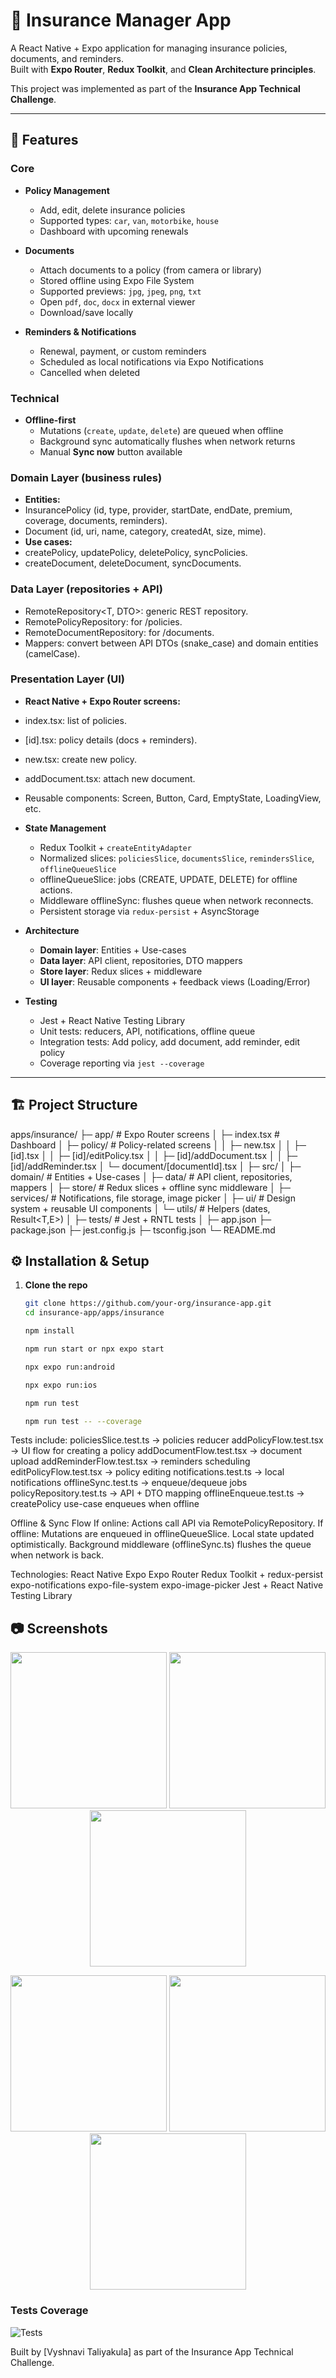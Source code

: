 # 📱 Insurance Manager App

A React Native + Expo application for managing insurance policies, documents, and reminders.  
Built with **Expo Router**, **Redux Toolkit**, and **Clean Architecture principles**.  

This project was implemented as part of the **Insurance App Technical Challenge**.

---

## 🚀 Features

### Core
- **Policy Management**  
  - Add, edit, delete insurance policies  
  - Supported types: `car`, `van`, `motorbike`, `house`  
  - Dashboard with upcoming renewals  

- **Documents**  
  - Attach documents to a policy (from camera or library)  
  - Stored offline using Expo File System  
  - Supported previews: `jpg`, `jpeg`, `png`, `txt`  
  - Open `pdf`, `doc`, `docx` in external viewer  
  - Download/save locally  

- **Reminders & Notifications**  
  - Renewal, payment, or custom reminders  
  - Scheduled as local notifications via Expo Notifications  
  - Cancelled when deleted  

### Technical
- **Offline-first**  
  - Mutations (`create`, `update`, `delete`) are queued when offline  
  - Background sync automatically flushes when network returns  
  - Manual **Sync now** button available  

### Domain Layer (business rules)

- **Entities:**
- InsurancePolicy (id, type, provider, startDate, endDate, premium, coverage, documents, reminders).
- Document (id, uri, name, category, createdAt, size, mime).
- **Use cases:**
- createPolicy, updatePolicy, deletePolicy, syncPolicies.
- createDocument, deleteDocument, syncDocuments.

### Data Layer (repositories + API)
- RemoteRepository<T, DTO>: generic REST repository.
- RemotePolicyRepository: for /policies.
- RemoteDocumentRepository: for /documents.
- Mappers: convert between API DTOs (snake_case) and domain entities (camelCase).

###  Presentation Layer (UI)
- **React Native + Expo Router screens:** 
- index.tsx: list of policies.
- [id].tsx: policy details (docs + reminders).
- new.tsx: create new policy.
- addDocument.tsx: attach new document.
- Reusable components: Screen, Button, Card, EmptyState, LoadingView, etc.

- **State Management**  
  - Redux Toolkit + `createEntityAdapter`  
  - Normalized slices: `policiesSlice`, `documentsSlice`, `remindersSlice`, `offlineQueueSlice`
  - offlineQueueSlice: jobs (CREATE, UPDATE, DELETE) for offline actions. 
  - Middleware offlineSync: flushes queue when network reconnects.
  - Persistent storage via `redux-persist` + AsyncStorage  

- **Architecture**  
  - **Domain layer**: Entities + Use-cases  
  - **Data layer**: API client, repositories, DTO mappers  
  - **Store layer**: Redux slices + middleware  
  - **UI layer**: Reusable components + feedback views (Loading/Error)  

- **Testing**  
  - Jest + React Native Testing Library  
  - Unit tests: reducers, API, notifications, offline queue  
  - Integration tests: Add policy, add document, add reminder, edit policy  
  - Coverage reporting via `jest --coverage`  

---

## 🏗️ Project Structure

apps/insurance/
├─ app/ # Expo Router screens
│ ├─ index.tsx # Dashboard
│ ├─ policy/ # Policy-related screens
│ │ ├─ new.tsx
│ │ ├─ [id].tsx
│ │ ├─ [id]/editPolicy.tsx
│ │ ├─ [id]/addDocument.tsx
│ │ ├─ [id]/addReminder.tsx
│ └─ document/[documentId].tsx
│
├─ src/
│ ├─ domain/ # Entities + Use-cases
│ ├─ data/ # API client, repositories, mappers
│ ├─ store/ # Redux slices + offline sync middleware
│ ├─ services/ # Notifications, file storage, image picker
│ ├─ ui/ # Design system + reusable UI components
│ └─ utils/ # Helpers (dates, Result<T,E>)
│
├─ tests/ # Jest + RNTL tests
│
├─ app.json
├─ package.json
├─ jest.config.js
├─ tsconfig.json
└─ README.md

## ⚙️ Installation & Setup

1. **Clone the repo**
   ```bash
   git clone https://github.com/your-org/insurance-app.git
   cd insurance-app/apps/insurance

   npm install

   npm run start or npx expo start 

   npx expo run:android

   npx expo run:ios

   npm run test
   
   npm run test -- --coverage

Tests include:
policiesSlice.test.ts → policies reducer
addPolicyFlow.test.tsx → UI flow for creating a policy
addDocumentFlow.test.tsx → document upload
addReminderFlow.test.tsx → reminders scheduling
editPolicyFlow.test.tsx → policy editing
notifications.test.ts → local notifications
offlineSync.test.ts → enqueue/dequeue jobs
policyRepository.test.ts → API + DTO mapping
offlineEnqueue.test.ts → createPolicy use-case enqueues when offline

Offline & Sync Flow
If online:
Actions call API via RemotePolicyRepository.
If offline:
Mutations are enqueued in offlineQueueSlice.
Local state updated optimistically.
Background middleware (offlineSync.ts) flushes the queue when network is back.

Technologies:
React Native
Expo
Expo Router
Redux Toolkit + redux-persist
expo-notifications
expo-file-system
expo-image-picker
Jest + React Native Testing Library

## 📷 Screenshots

<p align="center">
  <img src="./assets/screenshots/Dashboard2.jpeg" width="250" />
  <img src="./assets/screenshots/add_policy.jpeg" width="250" />
  <img src="./assets/screenshots/Dashboard.jpeg" width="250" />
</p>
<p align="center">
  <img src="./assets/screenshots/add_document.jpeg" width="250" />
  <img src="./assets/screenshots/document_viewer.jpeg" width="250" />
  <img src="./assets/screenshots/add_reminder.jpeg" width="250" />
</p>

 ### Tests Coverage
 ![Tests](./assets/screenshots/tests_coverage.png)

Built by [Vyshnavi Taliyakula] as part of the Insurance App Technical Challenge.